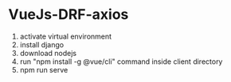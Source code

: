 # VueJs-DRF-axios

1) activate virtual environment
2) install django
3) download nodejs 
4) run "npm install -g @vue/cli"  command inside client directory 
5) npm run serve
